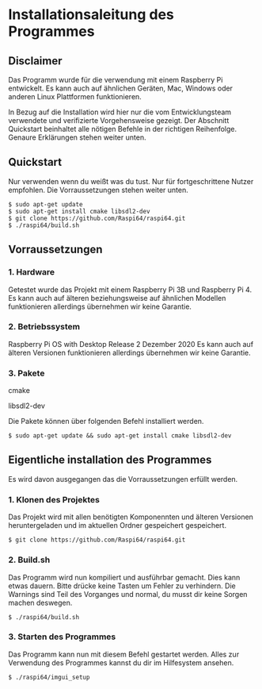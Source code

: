 # Installationsaleitung des Programmes

## Disclaimer
Das Programm wurde für die verwendung mit einem Raspberry Pi entwickelt. Es kann auch auf ähnlichen Geräten, Mac, Windows oder anderen Linux Plattformen funktionieren. 

In Bezug auf die Installation wird hier nur die vom Entwicklungsteam verwendete und verifizierte Vorgehensweise gezeigt. Der Abschnitt Quickstart beinhaltet alle nötigen Befehle in der richtigen Reihenfolge. Genaure Erklärungen stehen weiter unten.

## Quickstart

Nur verwenden wenn du weißt was du tust. Nur für fortgeschrittene Nutzer empfohlen. Die Vorraussetzungen stehen weiter unten.

```
$ sudo apt-get update
$ sudo apt-get install cmake libsdl2-dev
$ git clone https://github.com/Raspi64/raspi64.git
$ ./raspi64/build.sh
```



## Vorraussetzungen

### 1. Hardware
Getestet wurde das Projekt mit einem Raspberry Pi 3B und Raspberry Pi 4. 
Es kann auch auf älteren beziehungsweise auf ähnlichen Modellen funktionieren allerdings übernehmen wir keine Garantie.

### 2. Betriebssystem
Raspberry Pi OS with Desktop Release 2 Dezember 2020
Es kann auch auf älteren Versionen funktionieren allerdings übernehmen wir keine Garantie.

### 3. Pakete
cmake 

libsdl2-dev

Die Pakete können über folgenden Befehl installiert werden.

```
$ sudo apt-get update && sudo apt-get install cmake libsdl2-dev
```

## Eigentliche installation des Programmes

Es wird davon ausgegangen das die Vorraussetzungen erfüllt werden.

### 1. Klonen des Projektes

Das Projekt wird mit allen benötigten Komponennten und älteren Versionen heruntergeladen und im aktuellen Ordner gespeichert gespeichert.

```
$ git clone https://github.com/Raspi64/raspi64.git
```

### 2. Build.sh

Das Programm wird nun kompiliert und ausführbar gemacht. Dies kann etwas dauern. Bitte drücke keine Tasten um Fehler zu verhindern. Die Warnings sind Teil des Vorganges und normal, du musst dir keine Sorgen machen deswegen.

```
$ ./raspi64/build.sh
```

### 3. Starten des Programmes
Das Programm kann nun mit diesem Befehl gestartet werden. Alles zur Verwendung des Programmes kannst du dir im Hilfesystem ansehen.


```
$ ./raspi64/imgui_setup
```
